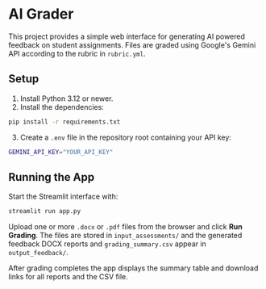 # AI Grader

This project provides a simple web interface for generating AI powered feedback on student assignments. Files are graded using Google's Gemini API according to the rubric in `rubric.yml`.

## Setup

1. Install Python 3.12 or newer.
2. Install the dependencies:

```bash
pip install -r requirements.txt
```

3. Create a `.env` file in the repository root containing your API key:

```bash
GEMINI_API_KEY="YOUR_API_KEY"
```

## Running the App

Start the Streamlit interface with:

```bash
streamlit run app.py
```

Upload one or more `.docx` or `.pdf` files from the browser and click **Run Grading**. The files are stored in `input_assessments/` and the generated feedback DOCX reports and `grading_summary.csv` appear in `output_feedback/`.

After grading completes the app displays the summary table and download links for all reports and the CSV file.

